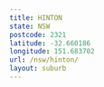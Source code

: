 ```yaml
---
title: HINTON
state: NSW
postcode: 2321
latitude: -32.660186
longitude: 151.683702
url: /nsw/hinton/
layout: suburb
---
```

